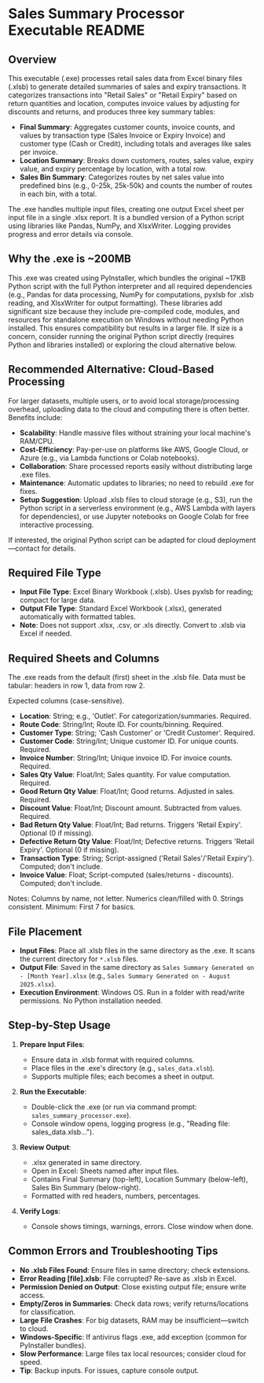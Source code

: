 # Sales Summary Processor Executable README

## Overview

This executable (.exe) processes retail sales data from Excel binary files (.xlsb) to generate detailed summaries of sales and expiry transactions. It categorizes transactions into "Retail Sales" or "Retail Expiry" based on return quantities and location, computes invoice values by adjusting for discounts and returns, and produces three key summary tables:

- **Final Summary**: Aggregates customer counts, invoice counts, and values by transaction type (Sales Invoice or Expiry Invoice) and customer type (Cash or Credit), including totals and averages like sales per invoice.
- **Location Summary**: Breaks down customers, routes, sales value, expiry value, and expiry percentage by location, with a total row.
- **Sales Bin Summary**: Categorizes routes by net sales value into predefined bins (e.g., 0-25k, 25k-50k) and counts the number of routes in each bin, with a total.

The .exe handles multiple input files, creating one output Excel sheet per input file in a single .xlsx report. It is a bundled version of a Python script using libraries like Pandas, NumPy, and XlsxWriter. Logging provides progress and error details via console.

## Why the .exe is ~200MB

This .exe was created using PyInstaller, which bundles the original ~17KB Python script with the full Python interpreter and all required dependencies (e.g., Pandas for data processing, NumPy for computations, pyxlsb for .xlsb reading, and XlsxWriter for output formatting). These libraries add significant size because they include pre-compiled code, modules, and resources for standalone execution on Windows without needing Python installed. This ensures compatibility but results in a larger file. If size is a concern, consider running the original Python script directly (requires Python and libraries installed) or exploring the cloud alternative below.

## Recommended Alternative: Cloud-Based Processing

For larger datasets, multiple users, or to avoid local storage/processing overhead, uploading data to the cloud and computing there is often better. Benefits include:
- **Scalability**: Handle massive files without straining your local machine's RAM/CPU.
- **Cost-Efficiency**: Pay-per-use on platforms like AWS, Google Cloud, or Azure (e.g., via Lambda functions or Colab notebooks).
- **Collaboration**: Share processed reports easily without distributing large .exe files.
- **Maintenance**: Automatic updates to libraries; no need to rebuild .exe for fixes.
- **Setup Suggestion**: Upload .xlsb files to cloud storage (e.g., S3), run the Python script in a serverless environment (e.g., AWS Lambda with layers for dependencies), or use Jupyter notebooks on Google Colab for free interactive processing.

If interested, the original Python script can be adapted for cloud deployment—contact for details.

## Required File Type

- **Input File Type**: Excel Binary Workbook (.xlsb). Uses pyxlsb for reading; compact for large data.
- **Output File Type**: Standard Excel Workbook (.xlsx), generated automatically with formatted tables.
- **Note**: Does not support .xlsx, .csv, or .xls directly. Convert to .xlsb via Excel if needed.

## Required Sheets and Columns

The .exe reads from the default (first) sheet in the .xlsb file. Data must be tabular: headers in row 1, data from row 2.

Expected columns (case-sensitive).

- **Location**: String; e.g., 'Outlet'. For categorization/summaries. Required.
- **Route Code**: String/Int; Route ID. For counts/binning. Required.
- **Customer Type**: String; 'Cash Customer' or 'Credit Customer'. Required.
- **Customer Code**: String/Int; Unique customer ID. For unique counts. Required.
- **Invoice Number**: String/Int; Unique invoice ID. For invoice counts. Required.
- **Sales Qty Value**: Float/Int; Sales quantity. For value computation. Required.
- **Good Return Qty Value**: Float/Int; Good returns. Adjusted in sales. Required.
- **Discount Value**: Float/Int; Discount amount. Subtracted from values. Required.
- **Bad Return Qty Value**: Float/Int; Bad returns. Triggers 'Retail Expiry'. Optional (0 if missing).
- **Defective Return Qty Value**: Float/Int; Defective returns. Triggers 'Retail Expiry'. Optional (0 if missing).
- **Transaction Type**: String; Script-assigned ('Retail Sales'/'Retail Expiry'). Computed; don't include.
- **Invoice Value**: Float; Script-computed (sales/returns - discounts). Computed; don't include.

Notes: Columns by name, not letter. Numerics clean/filled with 0. Strings consistent. Minimum: First 7 for basics.

## File Placement

- **Input Files**: Place all .xlsb files in the same directory as the .exe. It scans the current directory for `*.xlsb` files.
- **Output File**: Saved in the same directory as `Sales Summary Generated on - [Month Year].xlsx` (e.g., `Sales Summary Generated on - August 2025.xlsx`).
- **Execution Environment**: Windows OS. Run in a folder with read/write permissions. No Python installation needed.

## Step-by-Step Usage

1. **Prepare Input Files**:
   - Ensure data in .xlsb format with required columns.
   - Place files in the .exe's directory (e.g., `sales_data.xlsb`).
   - Supports multiple files; each becomes a sheet in output.

2. **Run the Executable**:
   - Double-click the .exe (or run via command prompt: `sales_summary_processor.exe`).
   - Console window opens, logging progress (e.g., "Reading file: sales_data.xlsb...").

3. **Review Output**:
   - .xlsx generated in same directory.
   - Open in Excel: Sheets named after input files.
   - Contains Final Summary (top-left), Location Summary (below-left), Sales Bin Summary (below-right).
   - Formatted with red headers, numbers, percentages.

4. **Verify Logs**:
   - Console shows timings, warnings, errors. Close window when done.

## Common Errors and Troubleshooting Tips

- **No .xlsb Files Found**: Ensure files in same directory; check extensions.
- **Error Reading [file].xlsb**: File corrupted? Re-save as .xlsb in Excel.
- **Permission Denied on Output**: Close existing output file; ensure write access.
- **Empty/Zeros in Summaries**: Check data rows; verify returns/locations for classification.
- **Large File Crashes**: For big datasets, RAM may be insufficient—switch to cloud.
- **Windows-Specific**: If antivirus flags .exe, add exception (common for PyInstaller bundles).
- **Slow Performance**: Large files tax local resources; consider cloud for speed.
- **Tip**: Backup inputs. For issues, capture console output.

